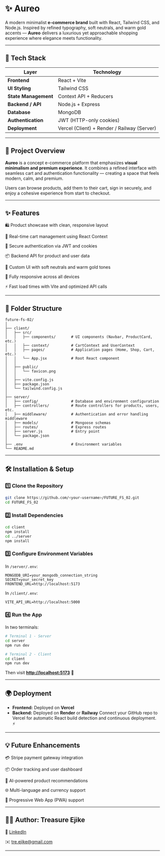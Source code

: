 # ✨ Aureo

A modern minimalist **e-commerce brand** built with React, Tailwind CSS, and Node.js. Inspired by refined typography, soft neutrals, and warm gold accents — **Aureo** delivers a luxurious yet approachable shopping experience where elegance meets functionality.

---

## 🚀 Tech Stack

| Layer                | Technology                                  |
| -------------------- | ------------------------------------------- |
| **Frontend**         | React + Vite                                |
| **UI Styling**       | Tailwind CSS                                |
| **State Management** | Context API + Reducers                      |
| **Backend / API**    | Node.js + Express                           |
| **Database**         | MongoDB                                     |
| **Authentication**   | JWT (HTTP-only cookies)                     |
| **Deployment**       | Vercel (Client) + Render / Railway (Server) |

---

## 🧠 Project Overview

**Aureo** is a concept e-commerce platform that emphasizes **visual minimalism and premium experience**.
It combines a refined interface with seamless cart and authentication functionality — creating a space that feels modern, calm, and premium.

Users can browse products, add them to their cart, sign in securely, and enjoy a cohesive experience from start to checkout.

---

## ✨ Features

🛍️ Product showcase with clean, responsive layout

🧾 Real-time cart management using React Context

🔐 Secure authentication via JWT and cookies

📦 Backend API for product and user data

🎨 Custom UI with soft neutrals and warm gold tones

📱 Fully responsive across all devices

⚡ Fast load times with Vite and optimized API calls

---

## 🧩 Folder Structure

```
future-fs-02/
│
├── client/
│   ├── src/
│   │   ├── components/       # UI components (Navbar, ProductCard, etc.)
│   │   ├── context/          # CartContext and UserContext
│   │   ├── pages/            # Application pages (Home, Shop, Cart, etc.)
│   │   └── App.jsx           # Root React component
│   │
│   ├── public/
│   │   └── favicon.png
│   │
│   ├── vite.config.js
│   ├── package.json
│   └── tailwind.config.js
│
├── server/
│   ├── config/               # Database and environment configuration
│   ├── controllers/          # Route controllers for products, users, etc.
│   ├── middleware/           # Authentication and error handling middleware
│   ├── models/               # Mongoose schemas
│   ├── routes/               # Express routes
│   ├── server.js             # Entry point
│   └── package.json
│
├── .env                      # Environment variables
└── README.md
```

---

## 🛠️ Installation & Setup

### 1️⃣ Clone the Repository

```bash
git clone https://github.com/<your-username>/FUTURE_FS_02.git
cd FUTURE_FS_02
```

### 2️⃣ Install Dependencies

```bash
cd client
npm install
cd ../server
npm install
```

### 3️⃣ Configure Environment Variables

In `/server/.env`:

```
MONGODB_URI=your_mongodb_connection_string
SECRET=your_secret_key
FRONTEND_URL=http://localhost:5173
```

In `/client/.env`:

```
VITE_API_URL=http://localhost:5000
```

### 4️⃣ Run the App

In two terminals:

```bash
# Terminal 1 - Server
cd server
npm run dev

# Terminal 2 - Client
cd client
npm run dev
```

Then visit **[http://localhost:5173](http://localhost:5173)** 🎉

---

## 🌍 Deployment

- **Frontend:** Deployed on **Vercel**
- **Backend:** Deployed on **Render** or **Railway**
  Connect your GitHub repo to Vercel for automatic React build detection and continuous deployment. ⚡

---

## 💡 Future Enhancements

💳 Stripe payment gateway integration

📦 Order tracking and user dashboard

🧠 AI-powered product recommendations

🌐 Multi-language and currency support

📱 Progressive Web App (PWA) support

---

## 👨‍💻 Author: Treasure Ejike

💼 [LinkedIn](https://linkedin.com/in/treasure-ejike)

✉️ [tre.ejike@gmail.com](mailto:tre.ejike@gmail.com)

---
